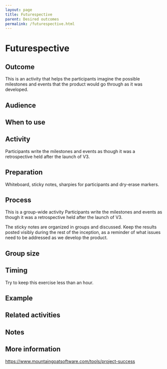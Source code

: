 ```yaml
---
layout: page
title: Futurespective
parent: Desired outcomes
permalink: /futurespective.html
---
```


# Futurespective

## Outcome
This is an activity that helps the participants imagine the possible milestones and events that the product would go through as it was developed.

## Audience

## When to use

## Activity
Participants write the milestones and events as though it was a retrospective held after the launch of V3.

## Preparation
Whiteboard, sticky notes, sharpies for participants and dry-erase markers.

## Process
This is a group-wide activity
Participants write the milestones and events as though it was a retrospective held after the launch of V3.

The sticky notes are organized in groups and discussed.
Keep the results posted visibly during the rest of the inception, as a reminder of what issues need to be addressed as we develop the product.

## Group size

## Timing

Try to keep this exercise less than an hour.

## Example

## Related activities

## Notes

## More information
https://www.mountaingoatsoftware.com/tools/project-success

